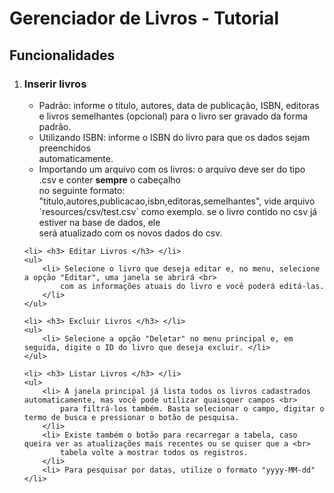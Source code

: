 <h1> Gerenciador de Livros - Tutorial </h1>

<h2> Funcionalidades </h2>
<ol>
    <li> <h3> Inserir livros </h3> </li>
    <ul>
        <li> Padrão: informe o título, autores, data de publicação, ISBN, editoras <br>
            e livros semelhantes (opcional) para o livro ser gravado da forma padrão. </li>
        <li> Utilizando ISBN: informe o ISBN do livro para que os dados sejam preenchidos <br> automaticamente. </li>
        <li> Importando um arquivo com os livros: o arquivo deve ser do tipo .csv e conter <b>sempre</b> o cabeçalho<br>
            no seguinte formato: "titulo,autores,publicacao,isbn,editoras,semelhantes", vide arquivo <br> 
            `resources/csv/test.csv` como exemplo. se o livro contido no csv já estiver na base de dados, ele <br>
            será atualizado com os novos dados do csv. 
        </li>
    </ul>

    <li> <h3> Editar Livros </h3> </li>
    <ul>
        <li> Selecione o livro que deseja editar e, no menu, selecione a opção "Editar", uma janela se abrirá <br>
            com as informações atuais do livro e você poderá editá-las.
        </li>
    </ul>
    
    <li> <h3> Excluir Livros </h3> </li>
    <ul>    
        <li> Selecione a opção "Deletar" no menu principal e, em seguida, digite o ID do livro que deseja excluir. </li>
    </ul>
    
    <li> <h3> Listar Livros </h3> </li>
    <ul>    
        <li> A janela principal já lista todos os livros cadastrados automaticamente, mas você pode utilizar quaisquer campos <br>
            para filtrá-los também. Basta selecionar o campo, digitar o termo de busca e pressionar o botão de pesquisa.
        </li>
        <li> Existe também o botão para recarregar a tabela, caso queira ver as atualizações mais recentes ou se quiser que a <br>
            tabela volte a mostrar todos os registros.
        </li>
        <li> Para pesquisar por datas, utilize o formato "yyyy-MM-dd" </li>
</ol>
